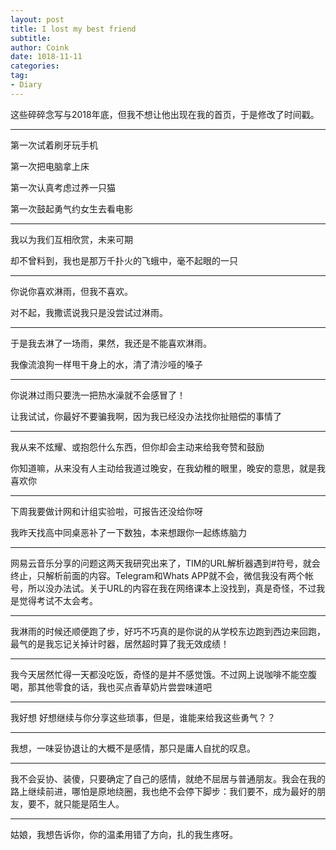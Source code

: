 ```yaml
---
layout: post
title: I lost my best friend
subtitle: 
author: Coink
date: 1018-11-11
categories:
tag:
- Diary
---
```


这些碎碎念写与2018年底，但我不想让他出现在我的首页，于是修改了时间戳。

---
第一次试着刷牙玩手机

第一次把电脑拿上床

第一次认真考虑过养一只猫

第一次鼓起勇气约女生去看电影

---
我以为我们互相欣赏，未来可期

却不曾料到，我也是那万千扑火的飞蛾中，毫不起眼的一只

---
你说你喜欢淋雨，但我不喜欢。

对不起，我撒谎说我只是没尝试过淋雨。

---
于是我去淋了一场雨，果然，我还是不能喜欢淋雨。

我像流浪狗一样甩干身上的水，清了清沙哑的嗓子 

---
你说淋过雨只要洗一把热水澡就不会感冒了！

让我试试，你最好不要骗我啊，因为我已经没办法找你扯赔偿的事情了

---
我从来不炫耀、或抱怨什么东西，但你却会主动来给我夸赞和鼓励

你知道嘛，从来没有人主动给我道过晚安，在我幼稚的眼里，晚安的意思，就是我喜欢你

---
下周我要做计网和计组实验啦，可报告还没给你呀

我昨天找高中同桌恶补了一下数独，本来想跟你一起练练脑力

---
网易云音乐分享的问题这两天我研究出来了，TIM的URL解析器遇到#符号，就会终止，只解析前面的内容。Telegram和Whats APP就不会，微信我没有两个帐号，所以没办法试。关于URL的内容在我在网络课本上没找到，真是奇怪，不过我是觉得考试不太会考。

---
我淋雨的时候还顺便跑了步，好巧不巧真的是你说的从学校东边跑到西边来回跑，最气的是我忘记关掉计时器，居然超时算了我无效成绩！

---
我今天居然忙得一天都没吃饭，奇怪的是并不感觉饿。不过网上说咖啡不能空腹喝，那其他零食的话，我也买点香草奶片尝尝味道吧

---
我好想 好想继续与你分享这些琐事，但是，谁能来给我这些勇气？？

---
我想，一味妥协退让的大概不是感情，那只是庸人自扰的叹息。

---
我不会妥协、装傻，只要确定了自己的感情，就绝不屈居与普通朋友。我会在我的路上继续前进，哪怕是原地绕圈，我也绝不会停下脚步：我们要不，成为最好的朋友，要不，就只能是陌生人。

---
姑娘，我想告诉你，你的温柔用错了方向，扎的我生疼呀。